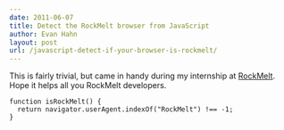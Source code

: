 ```yaml
---
date: 2011-06-07
title: Detect the RockMelt browser from JavaScript
author: Evan Hahn
layout: post
url: /javascript-detect-if-your-browser-is-rockmelt/
---
```


This is fairly trivial, but came in handy during my internship at [RockMelt](http://www.rockmelt.com). Hope it helps all you RockMelt developers.

    function isRockMelt() {
      return navigator.userAgent.indexOf("RockMelt") !== -1;
    }

